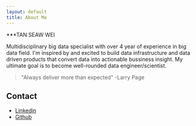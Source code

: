 ```yaml
---
layout: default
title: About Me
---
```

***TAN SEAW WEI

Multidisciplinary big data specialist with over 4 year of experience in big data field. I'm inspired by and excited to build data infrastructure and data driven products that convert data into actionable bussiness insight. My ultimate goal is to become well-rounded data engineer/scientist. 

> "Always deliver more than expected" 
>                      -Larry Page

## Contact

* [Linkedin][linkedin] 
* [Github][github]

[github]: https://xw0927.github.io
[linkedin]: https://www.linkedin.com/in/seaw-wei-tan-63667652/
